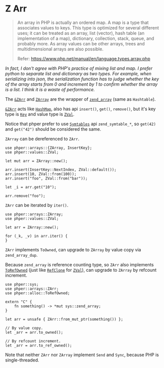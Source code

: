 # Z Arr

> An array in PHP is actually an ordered map. A map is a type that associates
> values to keys. This type is optimized for several different uses; it can be
> treated as an array, list (vector), hash table (an implementation of a map),
> dictionary, collection, stack, queue, and probably more. As array values can
> be other arrays, trees and multidimensional arrays are also possible.
>
> Refer: <https://www.php.net/manual/en/language.types.array.php>

*In fact, I don't agree with PHP's practice of mixing list and map. I prefer*
*python to separate list and dictionary as two types. For example, when*
*serializing into json, the serialization function has to judge whether the key*
*of the array starts from 0 and increment by 1 to confirm whether the array is*
*a list. I think it is a waste of performance.*

The [`&ZArr`](phper::arrays::ZArr) and [`ZArray`](phper::arrays::ZArray) are
the wrapper of [`zend_array`](phper::sys::zend_array) (same as `Hashtable`).

[`&ZArr`](phper::arrays::ZArr) acts like [`HashMap`](std::collections::HashMap),
also has api `insert()`, `get()`, `remove()`, but it's key type is
[`Key`](phper::arrays::Key) and value type is [`ZVal`](phper::values::ZVal).

Notice that phper prefer to use [`Symtables`](https://www.phpinternalsbook.com/php5/hashtables/array_api.html#symtables) api `zend_symtable_*`,
so `get(42)` and `get("42")` should be considered the same.

`ZArray` can be dereferenced to `ZArr`.

```rust,no_run
use phper::arrays::{ZArray, InsertKey};
use phper::values::ZVal;

let mut arr = ZArray::new();

arr.insert(InsertKey::NextIndex, ZVal::default());
arr.insert(10, ZVal::from(100));
arr.insert("foo", ZVal::from("bar"));

let _i = arr.get("10");

arr.remove("foo");
```

`ZArr` can be iterated by `iter()`.

```rust,no_run
use phper::arrays::ZArray;
use phper::values::ZVal;

let arr = ZArray::new();

for (_k, _v) in arr.iter() {
}
```

`ZArr` implements `ToOwned`, can upgrade to `ZArray` by value copy via
`zend_array_dup`.

Because `zend_array` is reference counting type, so `ZArr` also implements
[`ToRefOwned`](phper::alloc::ToRefOwned) (just like
[`RefClone`](phper::alloc::RefClone) for [`ZVal`](phper::values::ZVal)), can
upgrade to `ZArray` by refcount increment.

```rust,no_run
use phper::sys;
use phper::arrays::ZArr;
use phper::alloc::ToRefOwned;

extern "C" {
    fn something() -> *mut sys::zend_array;
}

let arr = unsafe { ZArr::from_mut_ptr(something()) };

// By value copy.
let _arr = arr.to_owned(); 

// By refcount increment.
let _arr = arr.to_ref_owned();
```

Note that neither `ZArr` nor `ZArray` implement `Send` and `Sync`, because PHP
is single-threaded.
